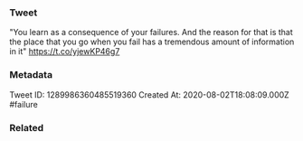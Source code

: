 ### Tweet
"You learn as a consequence of your failures. And the reason for that is that the place that you go when you fail has a tremendous amount of information in it" https://t.co/yjewKP46g7

### Metadata
Tweet ID: 1289986360485519360
Created At: 2020-08-02T18:08:09.000Z
#failure 

### Related


